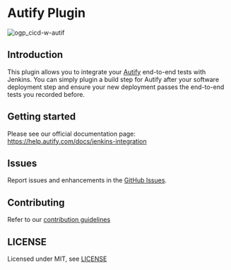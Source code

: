 # Autify Plugin

![ogp_cicd-w-autif](https://user-images.githubusercontent.com/37822/187934280-103d18a2-d979-4d00-84e7-24db1766a2e4.png)

## Introduction

This plugin allows you to integrate your [Autify](https://autify.com/) end-to-end tests with Jenkins.
You can simply plugin a build step for Autify after your software deployment step
and ensure your new deployment passes the end-to-end tests you recorded before.

## Getting started

Please see our official documentation page: https://help.autify.com/docs/jenkins-integration

## Issues

Report issues and enhancements in the [GitHub Issues](https://github.com/jenkinsci/autify-plugin/issues).

## Contributing

Refer to our [contribution guidelines](https://github.com/jenkinsci/.github/blob/master/CONTRIBUTING.md)

## LICENSE

Licensed under MIT, see [LICENSE](LICENSE.md)
